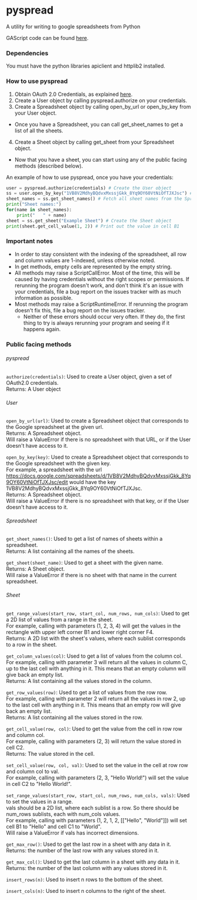 # pyspread
A utility for writing to google spreadsheets from Python

GAScript code can be found [here](https://script.google.com/d/1FRsJtZnBumIjvsSxPOJ86S_eTpl-zPqsHtoCpjuO7cH7QiZMjIh_Ddn7/edit?usp=sharing_eid&ts=56ff73f5).

### Dependencies
You must have the python libraries apiclient and httplib2 installed.

### How to use pyspread
1. Obtain OAuth 2.0 Credentials, as explained [here](http://gspread.readthedocs.org/en/latest/oauth2.html).
2. Create a User object by calling pyspread.authorize on your credentials.
3. Create a Spreadsheet object by calling open_by_url or open_by_key from your User object.
  * Once you have a Spreadsheet, you can call get_sheet_names to get a list of all the sheets.
4. Create a Sheet object by calling get_sheet from your Spreadsheet object.
  * Now that you have a sheet, you can start using any of the public facing methods (described below).

An example of how to use pyspread, once you have your credentials:
```python
user = pyspread.authorize(credentials) # Create the User object
ss = user.open_by_key("1VB8V2MdhyBQdvxMxssjGkk_8Yq9OY60VtNiOfTJXJsc") # Create the Spreadsheet object
sheet_names = ss.get_sheet_names() # Fetch all sheet names from the Spreadsheet
print("Sheet names:")
for(name in sheet_names):
	print("   " + name)
sheet = ss.get_sheet("Example Sheet") # Create the Sheet object
print(sheet.get_cell_value(1, 2)) # Print out the value in cell B1
```

### Important notes
* In order to stay consistent with the indexing of the spreadsheet, all row and column values are 1-indexed, unless otherwise noted.
* In get methods, empty cells are represented by the empty string.
* All methods may raise a ScriptCallError.  Most of the time, this will be caused by having credentials without the right scopes or permissions.  If rerunning the program doesn't work, and don't think it's an issue with your credentials, file a bug report on the issues tracker with as much information as possible.
* Most methods may raise a ScriptRuntimeError.  If rerunning the program doesn't fix this, file a bug report on the issues tracker.
  * Neither of these errors should occur very often.  If they do, the first thing to try is always rerunning your program and seeing if it happens again.

### Public facing methods
###### pyspread
`authorize(credentials)`: Used to create a User object, given a set of OAuth2.0 credentials.  
  Returns: A User object

###### User
`open_by_url(url)`: Used to create a Spreadsheet object that corresponds to the Google spreadsheet at the given url.  
  Returns: A Spreadsheet object.  
  Will raise a ValueError if there is no spreadsheet with that URL, or if the User doesn't have access to it.  

`open_by_key(key)`: Used to create a Spreadsheet object that corresponds to the Google spreadsheet with the given key.  
  For example, a spreadsheet with the url https://docs.google.com/spreadsheets/d/1VB8V2MdhyBQdvxMxssjGkk_8Yq9OY60VtNiOfTJXJsc/edit would have the key 1VB8V2MdhyBQdvxMxssjGkk_8Yq9OY60VtNiOfTJXJsc.  
  Returns: A Spreadsheet object.  
  Will raise a ValueError if there is no spreadsheet with that key, or if the User doesn't have access to it.  

###### Spreadsheet
`get_sheet_names()`: Used to get a list of names of sheets within a spreadsheet.  
  Returns: A list containing all the names of the sheets.  

`get_sheet(sheet_name)`: Used to get a sheet with the given name.  
  Returns: A Sheet object.  
  Will raise a ValueError if there is no sheet with that name in the current spreadsheet.  

###### Sheet
`get_range_values(start_row, start_col, num_rows, num_cols)`: Used to get a 2D list of values from a range in the sheet.  
  For example, calling with parameters (1, 2, 3, 4) will get the values in the rectangle with upper left corner B1 and lower right corner F4.  
  Returns: A 2D list with the sheet's values, where each sublist corresponds to a row in the sheet.  

`get_column_values(col)`: Used to get a list of values from the column col.  
  For example, calling with parameter 3 will return all the values in column C, up to the last cell with anything in it.  This means that an empty column will give back an empty list.  
  Returns: A list containing all the values stored in the column.  

`get_row_values(row)`: Used to get a list of values from the row row.  
  For example, calling with parameter 2 will return all the values in row 2, up to the last cell with anything in it.  This means that an empty row will give back an empty list.  
  Returns: A list containing all the values stored in the row.  

`get_cell_value(row, col)`: Used to get the value from the cell in row row and column col.  
  For example, calling with parameters (2, 3) will return the value stored in cell C2.  
  Returns: The value stored in the cell.  

`set_cell_value(row, col, val)`: Used to set the value in the cell at row row and column col to val.  
  For example, calling with parameters (2, 3, "Hello World!") will set the value in cell C2 to "Hello World!".  

`set_range_values(start_row, start_col, num_rows, num_cols, vals)`: Used to set the values in a range.  
  vals should be a 2D list, where each sublist is a row.  So there should be num_rows sublists, each with num_cols values.  
  For example, calling with parameters (1, 2, 1, 2, [["Hello", "World"]]) will set cell B1 to "Hello" and cell C1 to "World".  
  Will raise a ValueError if vals has incorrect dimensions.  

`get_max_row()`: Used to get the last row in a sheet with any data in it.  
  Returns: the number of the last row with any values stored in it.  

`get_max_col()`: Used to get the last column in a sheet with any data in it.  
  Returns: the number of the last column with any values stored in it.  

`insert_rows(n)`: Used to insert n rows to the bottom of the sheet.

`insert_cols(n)`: Used to insert n columns to the right of the sheet.
